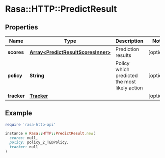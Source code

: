 # Rasa::HTTP::PredictResult

## Properties

| Name | Type | Description | Notes |
| ---- | ---- | ----------- | ----- |
| **scores** | [**Array&lt;PredictResultScoresInner&gt;**](PredictResultScoresInner.md) | Prediction results | [optional] |
| **policy** | **String** | Policy which predicted the most likely action | [optional] |
| **tracker** | [**Tracker**](Tracker.md) |  | [optional] |

## Example

```ruby
require 'rasa-http-api'

instance = Rasa::HTTP::PredictResult.new(
  scores: null,
  policy: policy_2_TEDPolicy,
  tracker: null
)
```

